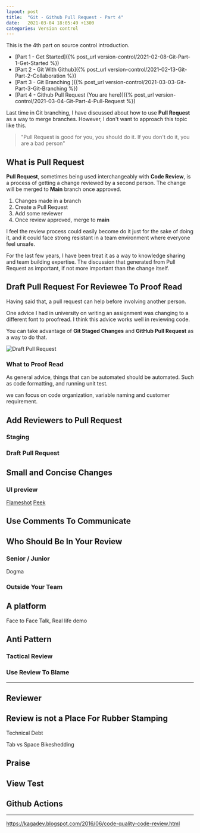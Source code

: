 ```yaml
---
layout: post
title:  "Git - Github Pull Request - Part 4"
date:   2021-03-04 18:05:49 +1300
categories: Version control
---
```


This is the 4th part on source control introduction.

* [Part 1 - Get Started]({% post_url version-control/2021-02-08-Git-Part-1-Get-Started %})
* [Part 2 - Git With Github]({% post_url version-control/2021-02-13-Git-Part-2-Collaboration %})
* [Part 3 - Git Branching ]({% post_url version-control/2021-03-03-Git-Part-3-Git-Branching %})
* [Part 4 - Github Pull Request (You are here)]({% post_url version-control/2021-03-04-Git-Part-4-Pull-Request %})

Last time in Git branching, I have discussed about how to use **Pull Request** as a way to merge branches. However, I don't want to approach this topic like this.

> "Pull Request is good for you, you should do it. If you don't do it, you are a bad person"

## What is Pull Request

**Pull Request**, sometimes being used interchangeably with **Code Review**, is a process of getting a change reviewed by a second person. The change will be merged to **Main** branch once approved.

1. Changes made in a branch
1. Create a Pull Request
1. Add some reviewer
1. Once review approved, merge to **main**

I feel the review process could easily become do it just for the sake of doing it, and it could face strong resistant in a team environment where everyone feel unsafe.

For the last few years, I have been treat it as a way to knowledge sharing and team building expertise. The discussion that generated from Pull Request as important, if not more important than the change itself.

## Draft Pull Request For Reviewee To Proof Read

Having said that, a pull request can help before involving another person.

One advice I had in university on writing an assignment was changing to a different font to proofread. I think this advice works well in reviewing code.

You can take advantage of **Git Staged Changes** and **GitHub Pull Request** as a way to do that.

![Draft Pull Request]()

### What to Proof Read

As general advice, things that can be automated should be automated. Such as code formatting, and running unit test.

we can focus on code organization, variable naming and customer requirement.

## Add Reviewers to Pull Request



### Staging

### Draft Pull Request

## Small and Concise Changes

### UI preview

[Flameshot](https://github.com/flameshot-org/flameshot)
[Peek](https://github.com/phw/peek)


## Use Comments To Communicate

## Who Should Be In Your Review

### Senior / Junior 

Dogma

### Outside Your Team

## A platform

Face to Face Talk, Real life demo

## Anti Pattern

### Tactical Review

### Use Review To Blame



---

## Reviewer

## Review is not a Place For Rubber Stamping

Technical Debt

Tab vs Space
Bikeshedding

## Praise

## View Test


## Github Actions

---

https://kagadev.blogspot.com/2016/06/code-quality-code-review.html


